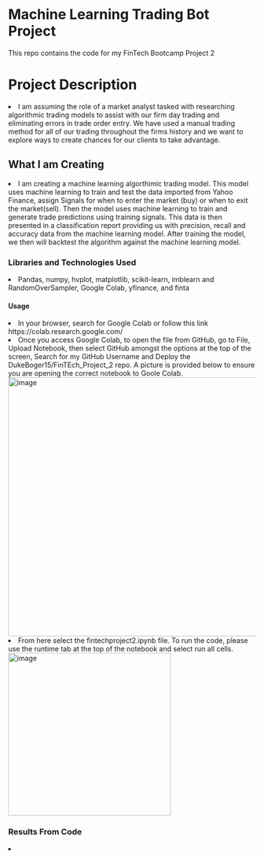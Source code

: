 <h1>Machine Learning Trading Bot Project</h1>
This repo contains the code for my FinTech Bootcamp Project 2
<h1>Project Description</h1>
<li>I am assuming the role of a market analyst tasked with researching algorithmic trading models to assist with our firm day trading and eliminating errors in trade order entry. We have used a manual trading method for all of our trading throughout the firms history and we want to explore ways to create chances for our clients to take advantage.</li>
<h2>What I am Creating</h2>
<li>I am creating a machine learning algorthimic trading model. This model uses machine learning to train and test the data imported from Yahoo Finance, assign Signals for when to enter the market (buy) or when to exit the market(sell). Then the model uses machine learning to train and generate trade predictions using training signals. This data is then presented in a classification report providing us with precision, recall and accuracy data from the machine learning model. After training the model, we then will backtest the algorithm against the machine learning model. </li>
<h3>Libraries and Technologies Used</h3>
<li>Pandas, numpy, hvplot, matplotlib, scikit-learn, imblearn and RandomOverSampler, Google Colab, yfinance, and finta</li>
<h4>Usage</h4>
<li> In your browser, search for Google Colab or follow this link https://colab.research.google.com/ </li>
<li> Once you access Google Colab, to open the file from GitHub, go to File, Upload Notebook, then select GitHub amongst the options at the top of the screen, Search for my GitHub Username and Deploy the DukeBoger15/FinTEch_Project_2 repo. A picture is provided below to ensure you are opening the correct notebook to Goole Colab.</li>
<img width="527" alt="image" src="https://user-images.githubusercontent.com/113187706/213579155-432e1148-5f56-4dab-aa0f-069767f6a9e6.png">
<li>From here select the fintechproject2.ipynb file. To run the code, please use the runtime tab at the top of the notebook and select run all cells.</li>
<img width="331" alt="image" src="https://user-images.githubusercontent.com/113187706/213579763-8344dad8-a0e2-4731-8ffc-63bb30371741.png">
<h3> Results From Code</h3>
<li
